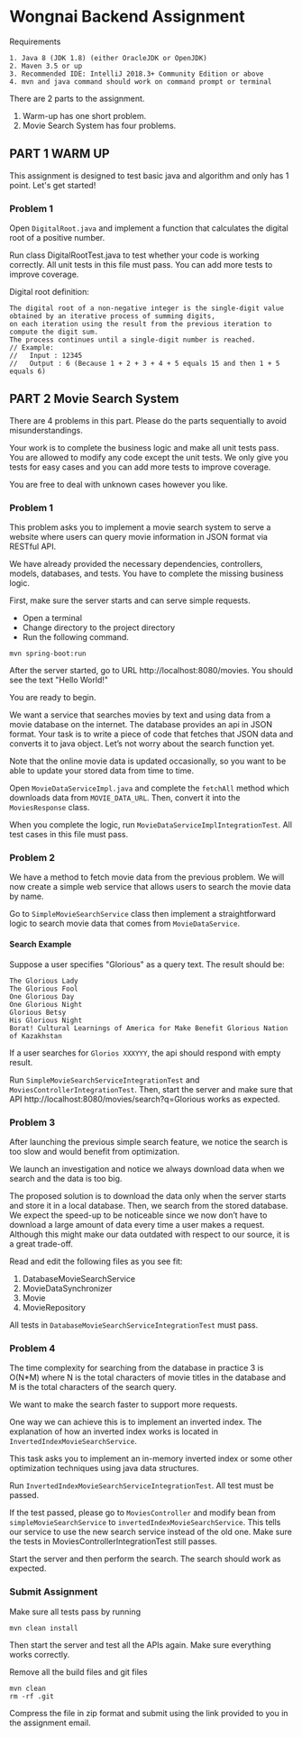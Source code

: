 Wongnai Backend Assignment
===

Requirements

```
1. Java 8 (JDK 1.8) (either OracleJDK or OpenJDK)
2. Maven 3.5 or up
3. Recommended IDE: IntelliJ 2018.3+ Community Edition or above
4. mvn and java command should work on command prompt or terminal
```

There are 2 parts to the assignment.
1. Warm-up has one short problem.
2. Movie Search System has four problems.

## PART 1 WARM UP
This assignment is designed to test basic java and algorithm and only has 1 point. Let's get started! 

### Problem 1

Open `DigitalRoot.java` and implement a function that calculates the digital root of a positive number.

Run class DigitalRootTest.java to test whether your code is working correctly. All unit tests in this file must pass. You can add more tests to improve coverage.

Digital root definition:
```
The digital root of a non-negative integer is the single-digit value obtained by an iterative process of summing digits, 
on each iteration using the result from the previous iteration to compute the digit sum. 
The process continues until a single-digit number is reached.
// Example:
//   Input : 12345
//   Output : 6 (Because 1 + 2 + 3 + 4 + 5 equals 15 and then 1 + 5 equals 6)
```

## PART 2 Movie Search System

There are 4 problems in this part. Please do the parts sequentially to avoid misunderstandings.

Your work is to complete the business logic and make all unit tests pass. You are allowed to modify any code except the unit tests. We only give you tests for easy cases and you can add more tests to improve coverage.

You are free to deal with unknown cases however you like.

### Problem 1

This problem asks you to implement a movie search system to serve a website where users can query movie information in JSON format via RESTful API.


We have already provided the necessary dependencies, controllers, models, databases, and tests. You have to complete the missing business logic.

First, make sure the server starts and can serve simple requests.
- Open a terminal
- Change directory to the project directory
- Run the following command.
```
mvn spring-boot:run
```
    
After the server started, go to URL http://localhost:8080/movies. You should see the text "Hello World!"

You are ready to begin.

We want a service that searches movies by text and using data from a movie database on the internet. The database provides an api in JSON format. Your task is to write a piece of code that fetches that JSON data and converts it to java object. Let’s not worry about the search function yet.

Note that the online movie data is updated occasionally, so you want to be able to update your stored data from time to time.

Open `MovieDataServiceImpl.java` and complete the `fetchAll` method which downloads data from `MOVIE_DATA_URL`. Then, convert it into the `MoviesResponse` class.  

When you complete the logic, run `MovieDataServiceImplIntegrationTest`. All test cases in this file must pass.


### Problem 2

We have a method to fetch movie data from the previous problem. We will now create a simple web service that allows users to search the movie data by name.

Go to `SimpleMovieSearchService` class then implement a straightforward logic to search movie data that comes from `MovieDataService`.

#### Search Example

Suppose a user specifies "Glorious" as a query text. The result should be:
```
The Glorious Lady
The Glorious Fool
One Glorious Day
One Glorious Night
Glorious Betsy
His Glorious Night
Borat! Cultural Learnings of America for Make Benefit Glorious Nation of Kazakhstan
```

If a user searches for `Glorios XXXYYY`, the api should respond with empty result.

Run `SimpleMovieSearchServiceIntegrationTest` and `MoviesControllerIntegrationTest`. Then, start the server and make sure that API http://localhost:8080/movies/search?q=Glorious works as expected.

### Problem 3
After launching the previous simple search feature, we notice the search is too slow and would benefit from optimization.

We launch an investigation and notice we always download data when we search and the data is too big.

The proposed solution is to download the data only when the server starts and store it in a local database. Then, we search from the stored database. We expect the speed-up to be noticeable since we now don’t have to download a large amount of data every time a user makes a request. Although this might make our data outdated with respect to our source, it is a great trade-off.

Read and edit the following files as you see fit:
1. DatabaseMovieSearchService
2. MovieDataSynchronizer
3. Movie
4. MovieRepository

All tests in `DatabaseMovieSearchServiceIntegrationTest` must pass.

### Problem 4
The time complexity for searching from the database in practice 3 is O(N*M) where N is the total characters of movie titles in the database and M is the total characters of the search query.

We want to make the search faster to support more requests.

One way we can achieve this is to implement an inverted index. The explanation of how an inverted index works is located in `InvertedIndexMovieSearchService`.

This task asks you to implement an in-memory inverted index or some other optimization techniques using java data structures.

Run `InvertedIndexMovieSearchServiceIntegrationTest`. All test must be passed.

If the test passed, please go to `MoviesController` and modify bean from `simpleMovieSearchService` to `invertedIndexMovieSearchService`. This tells our service to use the new search service instead of the old one. Make sure the tests in MoviesControllerIntegrationTest still passes.

Start the server and then perform the search. The search should work as expected.

### Submit Assignment
Make sure all tests pass by running
```
mvn clean install
```
Then start the server and test all the APIs again. Make sure everything works correctly.

Remove all the build files and git files
```
mvn clean
rm -rf .git
```
Compress the file in zip format and submit using the link provided to you in the assignment email.


